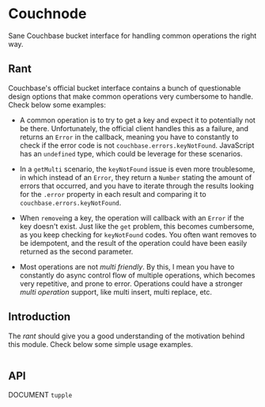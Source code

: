 # Couchnode

Sane Couchbase bucket interface for handling common operations the right way.

## Rant

Couchbase's official bucket interface contains a bunch of questionable design
options that make common operations very cumbersome to handle. Check below some
examples:

- A common operation is to try to get a key and expect it to potentially not
be there. Unfortunately, the official client handles this as a failure, and
returns an `Error` in the callback, meaning you have to constantly to check if
the error code is not `couchbase.errors.keyNotFound`. JavaScript has an `undefined` type, which could be leverage for these scenarios.

- In a `getMulti` scenario, the `keyNotFound` issue is even more troublesome,
in which instead of an `Error`, they return a `Number` stating the amount
of errors that occurred, and you have to iterate through the results looking for
the `.error` property in each result and comparing it to
`couchbase.errors.keyNotFound`.

- When `remove`ing a key, the operation will callback with an `Error` if the key doesn't exist. Just like the `get` problem, this becomes cumbersome, as you keep checking for `keyNotFound` codes. You often want removes to be idempotent, and the result of the operation could have been easily returned as the second parameter.

- Most operations are not *multi friendly*. By this, I mean you have to constantly do async control flow of multiple operations, which becomes very repetitive, and prone to error. Operations could have a stronger *multi operation* support, like multi insert, multi replace, etc.

## Introduction

The *rant* should give you a good understanding of the motivation behind this module. Check below some simple usage examples.

```

```

## API

DOCUMENT `tupple`
